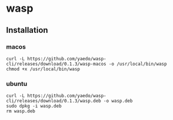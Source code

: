 # wasp

## Installation

### macos

```
curl -L https://github.com/yaedo/wasp-cli/releases/download/0.1.3/wasp-macos -o /usr/local/bin/wasp
chmod +x /usr/local/bin/wasp
```

### ubuntu

```
curl -L https://github.com/yaedo/wasp-cli/releases/download/0.1.3/wasp.deb -o wasp.deb
sudo dpkg -i wasp.deb
rm wasp.deb
```
